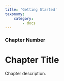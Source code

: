 ```yaml
---
title: 'Getting Started'
taxonomy:
    category:
        - docs
---
```


### Chapter Number

# Chapter Title

Chapter description.